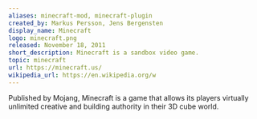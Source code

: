 ```yaml
---
aliases: minecraft-mod, minecraft-plugin
created_by: Markus Persson, Jens Bergensten
display_name: Minecraft
logo: minecraft.png
released: November 18, 2011
short_description: Minecraft is a sandbox video game.
topic: minecraft
url: https://minecraft.us/
wikipedia_url: https://en.wikipedia.org/w
---
```

Published by Mojang, Minecraft is a game that allows its players virtually unlimited creative and building authority in their 3D cube world.
